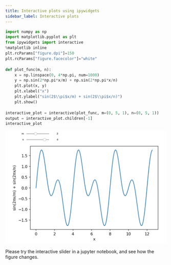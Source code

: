 ```yaml
---
title: Interactive plots using ipywidgets
sidebar_label: Interactive plots
---
```

```python
import numpy as np
import matplotlib.pyplot as plt
from ipywidgets import interactive
%matplotlib inline
plt.rcParams["figure.dpi"]=150
plt.rcParams["figure.facecolor"]="white"

def plot_func(m, n):
    x = np.linspace(0, 4*np.pi, num=1000)
    y = np.sin(2*np.pi*x/m) + np.sin(2*np.pi*x/n)
    plt.plot(x, y)
    plt.xlabel("x")
    plt.ylabel("sin(2$\\pi$x/m) + sin(2$\\pi$x/n)")
    plt.show()

interactive_plot = interactive(plot_func, m=(0, 5, 1), n=(0, 5, 1))
output = interactive_plot.children[-1]
interactive_plot
```

![ipywidgets](/img/ipywidgets.png)

Please try the interactive slider in a jupyter notebook, and see how the figure
changes.
